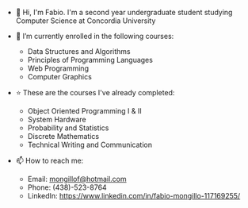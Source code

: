 - 👋 Hi, I'm Fabio. I'm a second year undergraduate student studying Computer Science at Concordia University


- 🌱 I’m currently enrolled in the following courses:
    - Data Structures and Algorithms
    - Principles of Programming Languages
    - Web Programming
    - Computer Graphics


- ⭐ These are the courses I've already completed:
    - Object Oriented Programming I & II
    - System Hardware
    - Probability and Statistics
    - Discrete Mathematics
    - Technical Writing and Communication


- 📫 How to reach me:
    - Email: mongillof@hotmail.com
    - Phone: (438)-523-8764
    - LinkedIn: https://www.linkedin.com/in/fabio-mongillo-117169255/
